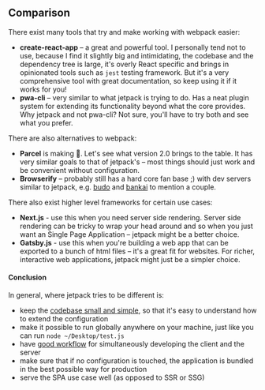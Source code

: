 ## Comparison

There exist many tools that try and make working with webpack easier:

* **create-react-app** – a great and powerful tool. I personally tend not to use, because I find it slightly big and intimidating, the codebase and the dependency tree is large, it's overly React specific and brings in opinionated tools such as `jest` testing framework. But it's a very comprehensive tool with great documentation, so keep using it if it works for you!
* **pwa-cli** – very similar to what jetpack is trying to do. Has a neat plugin system for extending its functionality beyond what the core provides. Why jetpack and not pwa-cli? Not sure, you'll have to try both and see what you prefer.

There are also alternatives to webpack:

* **Parcel** is making 🌊. Let's see what version 2.0 brings to the table. It has very similar goals to that of jetpack's – most things should just work and be convenient without configuration.
* **Browserify** – probably still has a hard core fan base ;) with dev servers similar to jetpack, e.g. [budo](https://github.com/mattdesl/budo) and [bankai](https://github.com/choojs/bankai) to mention a couple.

There also exist higher level frameworks for certain use cases:

* **Next.js** - use this when you need server side rendering. Server side rendering can be tricky to wrap your head around and so when you just want an Single Page Application – jetpack might be a better choice.
* **Gatsby.js** - use this when you're building a web app that can be exported to a bunch of html files – it's a great fit for websites. For richer, interactive web applications, jetpack might just be a simpler choice.

#### Conclusion

In general, where jetpack tries to be different is:

- keep the [codebase small and simple](../lib), so that it's easy to understand how to extend the configuration
- make it possible to run globally anywhere on your machine, just like you can run `node ~/Desktop/test.js`
- have [good workflow](./06-workflow-and-deployment.md) for simultaneously developing the client and the server
- make sure that if no configuration is touched, the application is bundled in the best possible way for production
- serve the SPA use case well (as opposed to SSR or SSG)
